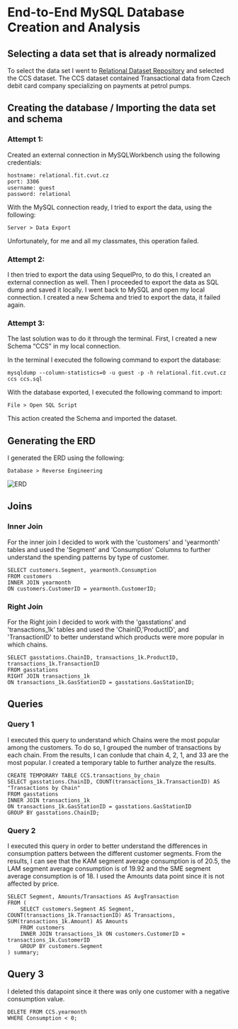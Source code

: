 # End-to-End MySQL Database Creation and Analysis


## Selecting a data set that is already normalized 
To select the data set I went to [Relational Dataset Repository](https://relational.fit.cvut.cz) and selected the CCS dataset. The CCS dataset contained Transactional data from Czech debit card company specializing on payments at petrol pumps.


## Creating the database / Importing the data set and schema
### Attempt 1:
Created an external connection in MySQLWorkbench using the following credentials:
``` 
hostname: relational.fit.cvut.cz
port: 3306
username: guest
password: relational
```
With the MySQL connection ready, I tried to export the data, using the following:
```
Server > Data Export 
```
Unfortunately, for me and all my classmates, this operation failed. 

### Attempt 2:
I then tried to export the data using SequelPro, to do this, I created an external connection as well. Then I proceeded to export the data as SQL dump and saved it locally. I went back to MySQL and open my local connection. I created a new Schema and tried to export the data, it failed again.

### Attempt 3:
The last solution was to do it through the terminal. First, I created a new Schema “CCS” in my local connection. 

In the terminal I executed the following command to export the database: 
```
mysqldump --column-statistics=0 -u guest -p -h relational.fit.cvut.cz ccs ccs.sql 
```
With the database exported, I executed the following command to import:
```
File > Open SQL Script 
```
This action created the Schema and imported the dataset.


## Generating the ERD
I generated the ERD using the following: 
```
Database > Reverse Engineering 
```
![ERD](lab-mysql/myproject/ERD_ccs.png) 


## Joins
### Inner Join
For the inner join I decided to work with the 'customers' and 'yearmonth' tables and used the 'Segment' and 'Consumption' Columns to further understand the spending patterns by type of customer.
```
SELECT customers.Segment, yearmonth.Consumption
FROM customers
INNER JOIN yearmonth
ON customers.CustomerID = yearmonth.CustomerID;
```
### Right Join
For the Right join I decided to work with the 'gasstations' and 'transactions_1k' tables and used the 'ChainID,'ProductID', and 'TransactionID' to better understand which products were more popular in which chains.
```
SELECT gasstations.ChainID, transactions_1k.ProductID, transactions_1k.TransactionID
FROM gasstations 
RIGHT JOIN transactions_1k
ON transactions_1k.GasStationID = gasstations.GasStationID;
```


## Queries
### Query 1
I executed this query to understand which Chains were the most popular among the customers. To do so, I grouped the number of transactions by each chain. From the results, I can conlude that chain 4, 2, 1, and 33 are the most popular. I created a temporary table to further analyze the results.
```
CREATE TEMPORARY TABLE CCS.transactions_by_chain
SELECT gasstations.ChainID, COUNT(transactions_1k.TransactionID) AS "Transactions by Chain" 
FROM gasstations
INNER JOIN transactions_1k
ON transactions_1k.GasStationID = gasstations.GasStationID
GROUP BY gasstations.ChainID; 
```

### Query 2 
I executed this query in order to better understand the differences in consumption patters between the different customer segments. From the results, I can see that the KAM segment average consumption is of 20.5, the LAM segment average consumption is of 19.92 and the SME segment average consumption is of 18. I used the Amounts data point since it is not affected by price.
```
SELECT Segment, Amounts/Transactions AS AvgTransaction
FROM (
    SELECT customers.Segment AS Segment, COUNT(transactions_1k.TransactionID) AS Transactions, SUM(transactions_1k.Amount) AS Amounts
    FROM customers
    INNER JOIN transactions_1k ON customers.CustomerID = transactions_1k.CustomerID
    GROUP BY customers.Segment
) summary;
```


## Query 3
I deleted this datapoint since it there was only one customer with a negative consumption value. 

```
DELETE FROM CCS.yearmonth
WHERE Consumption < 0;
```